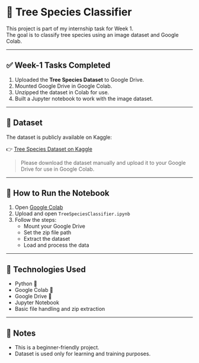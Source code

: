 # 🌳 Tree Species Classifier

This project is part of my internship task for Week 1.  
The goal is to classify tree species using an image dataset and Google Colab.

---

## ✅ Week-1 Tasks Completed

1. Uploaded the **Tree Species Dataset** to Google Drive.
2. Mounted Google Drive in Google Colab.
3. Unzipped the dataset in Colab for use.
4. Built a Jupyter notebook to work with the image dataset.

---

## 📁 Dataset

The dataset is publicly available on Kaggle:

👉 [Tree Species Dataset on Kaggle](https://www.kaggle.com/datasets/viditgandhi/tree-species-identification-dataset)

> Please download the dataset manually and upload it to your Google Drive for use in Google Colab.


---

## 🚀 How to Run the Notebook

1. Open [Google Colab](https://colab.research.google.com/)
2. Upload and open `TreeSpeciesClassifier.ipynb`
3. Follow the steps:
   - Mount your Google Drive
   - Set the zip file path
   - Extract the dataset
   - Load and process the data

---

## 🧠 Technologies Used

- Python 🐍
- Google Colab 📒
- Google Drive 💾
- Jupyter Notebook
- Basic file handling and zip extraction

---

## 📌 Notes

- This is a beginner-friendly project.
- Dataset is used only for learning and training purposes.
